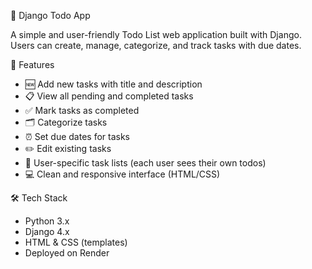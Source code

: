 📝 Django Todo App

A simple and user-friendly Todo List web application built with Django. Users can create, manage, categorize, and track tasks with due dates.


🚀 Features

- 🆕 Add new tasks with title and description  
- 📋 View all pending and completed tasks  
- ✅ Mark tasks as completed  
- 🗂️ Categorize tasks  
- ⏰ Set due dates for tasks  
- ✏️ Edit existing tasks  
- 🔐 User-specific task lists (each user sees their own todos)  
- 💻 Clean and responsive interface (HTML/CSS)


🛠️ Tech Stack

- Python 3.x  
- Django 4.x  
- HTML & CSS (templates)
- Deployed on Render
